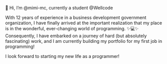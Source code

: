 👋 Hi, I’m @mimi-mc, currently a student @Wellcode

With 12 years of experience in a business development government organization, I have finally arrived at the important realization that my place is in the wonderful, ever-changing world of programming. ✨💻✨ Consequently, I have embarked on a journey of hard (but absolutely fascinating) work, and I am currently building my portfolio for my first job in programming! 

I look forward to starting my new life as a programmer!

<!---
mimi-mc/mimi-mc is a ✨ special ✨ repository because its `README.md` (this file) appears on your GitHub profile.
You can click the Preview link to take a look at your changes.
--->
